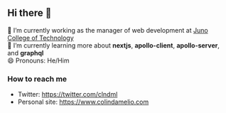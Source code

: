 ## Hi there 👋

🔭 I’m currently working as the manager of web development at [Juno College of Technology](https://junocollege.com/) <br>
🌱 I’m currently learning more about **nextjs**, **apollo-client**, **apollo-server**, and **graphql** <br>
😄 Pronouns: He/Him <br>

### How to reach me
- Twitter: https://twitter.com/clndml
- Personal site: https://www.colindamelio.com
